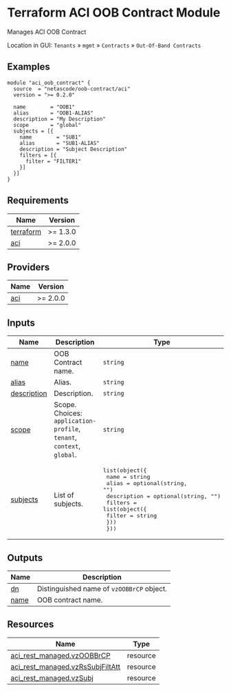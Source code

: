 <!-- BEGIN_TF_DOCS -->
# Terraform ACI OOB Contract Module

Manages ACI OOB Contract

Location in GUI:
`Tenants` » `mgmt` » `Contracts` » `Out-Of-Band Contracts`

## Examples

```hcl
module "aci_oob_contract" {
  source  = "netascode/oob-contract/aci"
  version = ">= 0.2.0"

  name        = "OOB1"
  alias       = "OOB1-ALIAS"
  description = "My Description"
  scope       = "global"
  subjects = [{
    name        = "SUB1"
    alias       = "SUB1-ALIAS"
    description = "Subject Description"
    filters = [{
      filter = "FILTER1"
    }]
  }]
}
```

## Requirements

| Name | Version |
|------|---------|
| <a name="requirement_terraform"></a> [terraform](#requirement\_terraform) | >= 1.3.0 |
| <a name="requirement_aci"></a> [aci](#requirement\_aci) | >= 2.0.0 |

## Providers

| Name | Version |
|------|---------|
| <a name="provider_aci"></a> [aci](#provider\_aci) | >= 2.0.0 |

## Inputs

| Name | Description | Type | Default | Required |
|------|-------------|------|---------|:--------:|
| <a name="input_name"></a> [name](#input\_name) | OOB Contract name. | `string` | n/a | yes |
| <a name="input_alias"></a> [alias](#input\_alias) | Alias. | `string` | `""` | no |
| <a name="input_description"></a> [description](#input\_description) | Description. | `string` | `""` | no |
| <a name="input_scope"></a> [scope](#input\_scope) | Scope. Choices: `application-profile`, `tenant`, `context`, `global`. | `string` | `"context"` | no |
| <a name="input_subjects"></a> [subjects](#input\_subjects) | List of subjects. | <pre>list(object({<br>    name        = string<br>    alias       = optional(string, "")<br>    description = optional(string, "")<br>    filters = list(object({<br>      filter = string<br>    }))<br>  }))</pre> | `[]` | no |

## Outputs

| Name | Description |
|------|-------------|
| <a name="output_dn"></a> [dn](#output\_dn) | Distinguished name of `vzOOBBrCP` object. |
| <a name="output_name"></a> [name](#output\_name) | OOB contract name. |

## Resources

| Name | Type |
|------|------|
| [aci_rest_managed.vzOOBBrCP](https://registry.terraform.io/providers/CiscoDevNet/aci/latest/docs/resources/rest_managed) | resource |
| [aci_rest_managed.vzRsSubjFiltAtt](https://registry.terraform.io/providers/CiscoDevNet/aci/latest/docs/resources/rest_managed) | resource |
| [aci_rest_managed.vzSubj](https://registry.terraform.io/providers/CiscoDevNet/aci/latest/docs/resources/rest_managed) | resource |
<!-- END_TF_DOCS -->